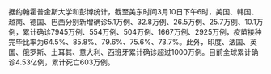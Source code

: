 据约翰霍普金斯大学和彭博统计，截至美东时间3月10日下午6时，美国、韩国、越南、德国、巴西分别新增确诊5.1万例、32.8万例、26.5万例、25.7万例、10.1万例，累计确诊7945万例、554万例、504万例、1667万例、2925万例，疫苗接种完毕比率为64.5%、85.8%、79.6%、75.6%、73.7%。此外，印度、法国、英国、俄罗斯、土耳其、意大利、西班牙累计确诊超过1000万例。目前全球累计确诊4.53亿例，累计死亡603万例。